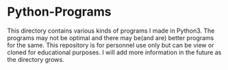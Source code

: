 # Python-Programs
This directory contains various kinds of programs I made in Python3.
The programs may not be optimal and there may be(and are) better programs for the same.
This repository is for personnel use only but can be view or cloned for educational purposes.
I will add more information in the future as the directory grows.
